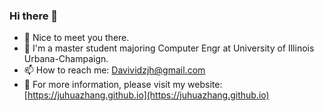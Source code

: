 ### Hi there 👋

- 🌱 Nice to meet you there.
- 🏫 I'm a master student majoring Computer Engr at University of Illinois Urbana-Champaign.
- 📫 How to reach me: Davividzjh@gmail.com
- 🔗 For more information, please visit my website: [https://juhuazhang.github.io](https://juhuazhang.github.io)
